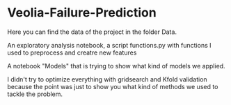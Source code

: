 # Veolia-Failure-Prediction

Here you can find the data of the project in the folder Data.

An exploratory analysis notebook, a script functions.py with functions I used to preprocess and 
creatre new features

A notebook "Models" that is trying to show what kind of models we applied.

I didn't try to optimize everything with gridsearch and Kfold validation 
because the point was just to show you what kind of methods we used to tackle the problem.
